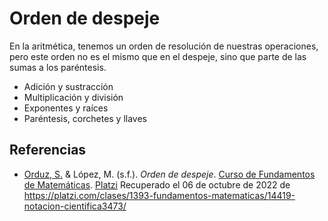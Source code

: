 # Orden de despeje

En la aritmética, tenemos un orden de resolución de nuestras operaciones, pero este orden no es el mismo que en el despeje, sino que parte de las sumas a los paréntesis.

- Adición y sustracción
- Multiplicación y división
- Exponentes y raíces
- Paréntesis, corchetes y llaves

<div style="page-break-after: always;"></div>

## Referencias

- [Orduz, S.](https://platzi.com/profesores/sergio-orduz-240/) & López, M. (s.f.). _Orden de despeje_. [Curso de Fundamentos de Matemáticas](https://platzi.com/cursos/fundamentos-matematicas/). [Platzi](https://platzi.com/) Recuperado el 06 de octubre de 2022 de https://platzi.com/clases/1393-fundamentos-matematicas/14419-notacion-cientifica3473/